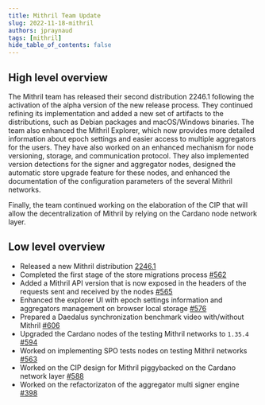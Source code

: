 ```yaml
---
title: Mithril Team Update
slug: 2022-11-18-mithril
authors: jpraynaud
tags: [mithril]
hide_table_of_contents: false
---
```

## High level overview
The Mithril team has released their second distribution 2246.1 following the activation of the alpha version of the new release process. They continued refining its implementation and added a new set of artifacts to the distributions, such as Debian packages and macOS/Windows binaries. The team also enhanced the Mithril Explorer, which now provides more detailed information about epoch settings and easier access to multiple aggregators for the users. They have also worked on an enhanced mechanism for node versioning, storage, and communication protocol. They also implemented version detections for the signer and aggregator nodes, designed the automatic store upgrade feature for these nodes, and enhanced the documentation of the configuration parameters of the several Mithril networks. 

Finally, the team continued working on the elaboration of the CIP that will allow the decentralization of Mithril by relying on the Cardano node network layer.

## Low level overview
- Released a new Mithril distribution [2246.1](https://github.com/input-output-hk/mithril/releases/tag/2246.1)
- Completed the first stage of the store migrations process [#562](https://github.com/input-output-hk/mithril/issues/562)
- Added a Mithril API version that is now exposed in the headers of the requests sent and received by the nodes [#565](https://github.com/input-output-hk/mithril/issues/565)
- Enhanced the explorer UI with epoch settings information and aggregators management on browser local storage [#576](https://github.com/input-output-hk/mithril/issues/576)
- Prepared a Daedalus synchronization benchmark video with/without Mithril [#606](https://github.com/input-output-hk/mithril/issues/606)
- Upgraded the Cardano nodes of the testing Mithril networks to `1.35.4` [#594](https://github.com/input-output-hk/mithril/issues/594)
- Worked on implementing SPO tests nodes on testing Mithril networks [#563](https://github.com/input-output-hk/mithril/issues/563)
- Worked on the CIP design for Mithril piggybacked on the Cardano network layer [#588](https://github.com/input-output-hk/mithril/issues/588)
- Worked on the refactorizaton of the aggregator multi signer engine [#398](https://github.com/input-output-hk/mithril/issues/398)
